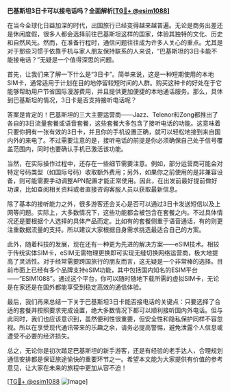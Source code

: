 **巴基斯坦3日卡可以接电话吗？全面解析[[TG💪+ @esim1088](https://t.me/s/esim1088)]**

在当今全球化日益加深的时代，出国旅行已经变得越来越普遍。无论是商务出差还是休闲度假，很多人都会选择前往巴基斯坦这样的国家，体验其独特的文化、历史和自然风光。然而，在准备行程时，通信问题往往成为许多人关心的重点。尤其是对于那些习惯于依靠手机与家人朋友保持联系的人来说，“巴基斯坦的3日卡能不能接电话？”无疑是一个值得深思的问题。

首先，让我们来了解一下什么是“3日卡”。简单来说，这是一种短期使用的本地SIM卡，通常适用于计划在目的地停留较短时间的人群。购买这种卡的好处在于它能够帮助用户节省国际漫游费用，并且提供更加便捷的本地通话服务。那么，具体到巴基斯坦的情况，3日卡是否支持接听电话呢？

答案是肯定的！巴基斯坦的三大主要运营商——Jazz、Telenor和Zong都推出了各自的3日流量套餐或语音套餐，这些套餐大多包含了接听电话的功能。这意味着只要你拥有一张有效的3日卡，并且你的手机设置正确，就可以轻松地接到来自国内外的来电了。不过需要注意的是，接听电话的前提是你必须确保自己处于信号覆盖范围内，同时也要确认手机已激活该功能。

当然，在实际操作过程中，还存在一些细节需要注意。例如，部分运营商可能会对特定号码类型（如国际号码）收取额外费用；另外，如果你之前使用的是非兼容设备，则可能需要手动调整APN配置才能正常使用。因此，在出发前最好提前做好功课，比如查阅相关资料或者直接咨询客服人员以获取最新信息。

除了基本的接听能力之外，很多游客还会关心是否可以通过3日卡发送短信以及上网等问题。实际上，大多数情况下，这些功能都会被包含在套餐之内。不过具体情况还是要根据个人选择的具体产品而定。比如有的套餐侧重于语音通话，有的则更注重数据流量的支持。所以建议大家根据自身需求挑选最适合自己的方案。

此外，随着科技的发展，现在还有一种更为先进的解决方案——eSIM技术。相较于传统实体SIM卡，eSIM无需物理更换即可实现无缝切换网络运营商，极大地提高了灵活性。对于经常需要跨国旅行的朋友而言，这无疑是一个非常棒的选择。目前市面上已经有多个品牌支持eSIM功能，其中包括国内知名的ESIM平台——“ESIM1088”。通过这个平台，你可以随时随地下载所需的虚拟SIM卡，无论是在家还是在国外都能享受到稳定高效的通信体验。

最后，我们再来总结一下关于巴基斯坦3日卡能否接电话的关键点：只要选择了合适的套餐并按照要求完成设置，绝大多数情况下都可以顺利接听国内外电话。但与此同时，我们也应该意识到，虽然便利性很重要，但安全性和隐私保护同样不容忽视。所以在享受现代通讯带来的乐趣之余，请务必提高警惕，避免泄露个人信息或遭受不必要的经济损失。

总之，无论你是初次踏足巴基斯坦的新手游客，还是有经验的老手达人，合理规划通信安排都是保证旅途愉快的重要环节之一。希望本文能为大家提供有价值的参考意见，让大家在未来的旅程中更加从容不迫！

[[TG💪+ @esim1088](https://t.me/s/esim1088) ![Image](https://i.postimg.cc/4NQfJmqS/Snipaste-2025-05-13-00-14-12.png)]